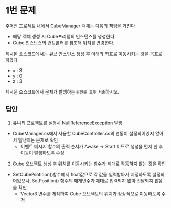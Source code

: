 # 1번 문제

주어진 프로젝트 내에서 CubeManager 객체는 다음의 책임을 가진다
- 해당 객체 생성 시 Cube프리팹의 인스턴스를 생성한다
- Cube 인스턴스의 컨트롤러를 참조해 위치를 변경한다.

제시된 소스코드에서는 큐브 인스턴스 생성 후 아래의 좌표로 이동시키는 것을 목표로 하였다
- x : 3
- y : 0
- z : 3

제시된 소스코드에서 문제가 발생하는 `원인을 모두 서술`하시오.

## 답안
1. 유니티 프로젝트를 실행시 NullReferenceException 발생
- CubeManager.cs에서 사용할 CubeController.cs의 연동이 설정되어있지 않아서 발생하는 문제로 확인
  + 이벤트 메시지 함수의 출력 순서가 Awake -> Start 이므로 생성을 먼저 한 후 이동이 발생하도록 수정
2. Cube 오브젝트 생성 후 위치를 이동시키는 함수가 제대로 작동하지 않는 것을 확인
- SetCubePsotition()함수에서 float값으로 각 값을 입력받아서 지정하도록 설정되어있으나, SetPosition() 함수의 매개변수가 제대로 입력되지 않아 전달되지 않음을 확인
  + Vector3 변수를 제작하여 Cube 오브젝트의 위치가 정상적으로 이동하도록 수정
